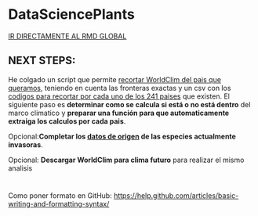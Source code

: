 # DataSciencePlants
[IR DIRECTAMENTE AL RMD GLOBAL](/SpanishRiskAssesment/RMD_Global.Rmd)
       
          
## NEXT STEPS:
He colgado un script que permite [recortar WorldClim del pais que queramos](SpanishRiskAssesment/02_CortarWorldClimPorPaises.R), teniendo en cuenta las fronteras exactas y un csv con los [codigos para recortar por cada uno de los 241 paises](SpanishRiskAssesment/CountryCodes.csv) que existen.
El siguiente paso es **determinar como se calcula si está o no está dentro** del marco climatico y **preparar una función para que automaticamente extraiga los calculos por cada pais**. 
     
Opcional:**Completar los [datos de origen](SpanishRiskAssesment/especies_invasoras_catalogo_tcm30-70022.xls) de las especies actualmente invasoras**.
   
Opcional: **Descargar WorldClim para clima futuro** para realizar el mismo analisis
#
#


Como poner formato en GitHub: https://help.github.com/articles/basic-writing-and-formatting-syntax/
